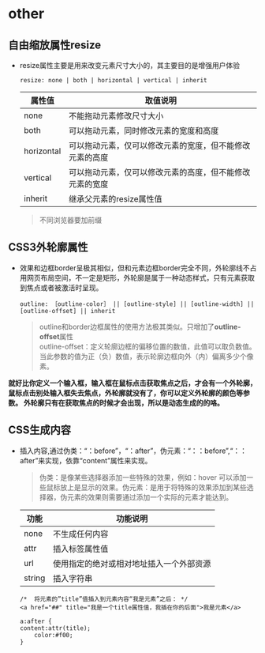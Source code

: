 
# other

## 自由缩放属性resize

- resize属性主要是用来改变元素尺寸大小的，其主要目的是增强用户体验
    ```
    resize: none | both | horizontal | vertical | inherit
    ```
    |属性值|取值说明|
    |---|---|
    |none|不能拖动元素修改尺寸大小|
    |both|可以拖动元素，同时修改元素的宽度和高度|
    |horizontal|可以拖动元素，仅可以修改元素的宽度，但不能修改元素的高度|
    |vertical|可以拖动元素，仅可以修改元素的高度，但不能修改元素的宽度|
    |inherit|继承父元素的resize属性值|
    > 不同浏览器要加前缀

## CSS3外轮廓属性

- 效果和边框border呈极其相似，但和元素边框border完全不同，外轮廓线不占用网页布局空间，不一定是矩形，外轮廓是属于一种动态样式，只有元素获取到焦点或者被激活时呈现。
    ```
    outline: ［outline-color］ || [outline-style] || [outline-width] || [outline-offset] || inherit
    ```
    > outline和border边框属性的使用方法极其类似。只增加了**outline-offset**属性  
    outline-offset：定义轮廓边框的偏移位置的数值，此值可以取负数值。当此参数的值为正（负）数值，表示轮廓边框向外（内）偏离多少个像素。

**就好比你定义一个输入框，输入框在鼠标点击获取焦点之后，才会有一个外轮廓， 鼠标点击别处输入框失去焦点，外轮廓就没有了，你可以定义外轮廓的颜色等参数。 外轮廓只有在获取焦点的时候才会出现，所以是动态生成的的咯。**


## CSS生成内容

- 插入内容,通过伪类：“：before”，“：after”，伪元素：“：：before”,“：：after”来实现，依靠“content”属性来实现。
     >  伪类：是像某些选择器添加一些特殊的效果，例如：hover 可以添加一些鼠标放上是显示的效果。伪元素：是用于将特殊的效果添加到某些选择器，伪元素的效果则需要通过添加一个实际的元素才能达到。     

    |功能|功能说明|
    |---|---|
    |none|不生成任何内容|
    |attr|插入标签属性值|
    |url|使用指定的绝对或相对地址插入一个外部资源|
    |string|插入字符串|

    ```
    /*  将元素的”title”值插入到元素内容“我是元素”之后： */
    <a href="##" title="我是一个title属性值，我插在你的后面">我是元素</a>

    a:after {
    content:attr(title);
        color:#f00;
    }

    ```

    